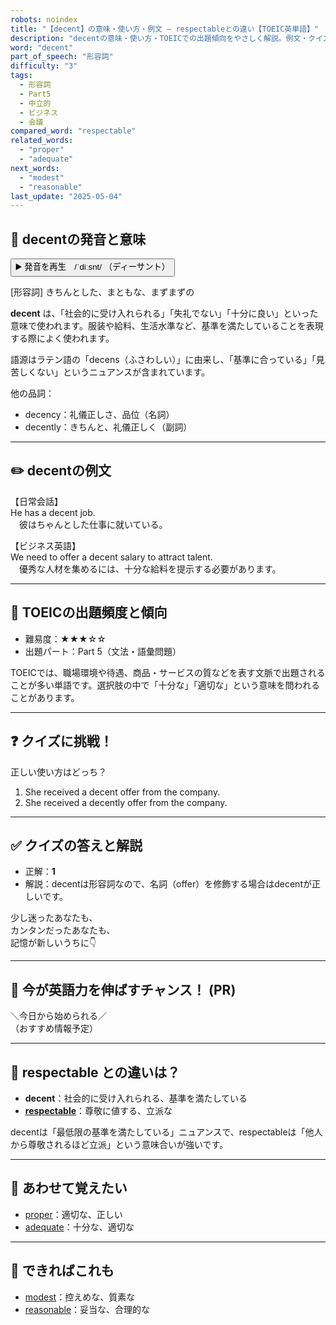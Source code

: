 ```yaml
---
robots: noindex
title: "【decent】の意味・使い方・例文 ― respectableとの違い【TOEIC英単語】"
description: "decentの意味・使い方・TOEICでの出題傾向をやさしく解説。例文・クイズ付きでrespectableとの違いもわかりやすく学べます。"
word: "decent"
part_of_speech: "形容詞"
difficulty: "3"
tags:
  - 形容詞
  - Part5
  - 中立的
  - ビジネス
  - 会議
compared_word: "respectable"
related_words:
  - "proper"
  - "adequate"
next_words:
  - "modest"
  - "reasonable"
last_update: "2025-05-04"
---
```


## 🔰 decentの発音と意味

<button class="play-audio" onclick="playTTS('decent')">
  <span class="play-audio-main">
    ▶️ 発音を再生　/ˈdiːsnt/
  </span>
  <span class="play-audio-sub">
    （ディーサント）
  </span>
</button>

[形容詞] きちんとした、まともな、まずまずの

**decent** は、「社会的に受け入れられる」「失礼でない」「十分に良い」といった意味で使われます。服装や給料、生活水準など、基準を満たしていることを表現する際によく使われます。

語源はラテン語の「decens（ふさわしい）」に由来し、「基準に合っている」「見苦しくない」というニュアンスが含まれています。

他の品詞：  
- decency：礼儀正しさ、品位（名詞）
- decently：きちんと、礼儀正しく（副詞）

---

## ✏️ decentの例文

【日常会話】  
He has a decent job.  
　彼はちゃんとした仕事に就いている。

【ビジネス英語】  
We need to offer a decent salary to attract talent.  
　優秀な人材を集めるには、十分な給料を提示する必要があります。

---

## 🎯 TOEICの出題頻度と傾向

- 難易度：★★★☆☆
- 出題パート：Part 5（文法・語彙問題）

TOEICでは、職場環境や待遇、商品・サービスの質などを表す文脈で出題されることが多い単語です。選択肢の中で「十分な」「適切な」という意味を問われることがあります。

---

## ❓ クイズに挑戦！

正しい使い方はどっち？

1. She received a decent offer from the company.  
2. She received a decently offer from the company.

---

## ✅ クイズの答えと解説

- 正解：**1**
- 解説：decentは形容詞なので、名詞（offer）を修飾する場合はdecentが正しいです。

少し迷ったあなたも、  
カンタンだったあなたも、  
記憶が新しいうちに👇️

---

## 🚀 今が英語力を伸ばすチャンス！ (PR)

<div class="info-center">
＼今日から始められる／<br>  
（おすすめ情報予定）
</div>

---

## 🤔  respectable との違いは？

- **decent**：社会的に受け入れられる、基準を満たしている
- **[respectable](/word/respectable/)**：尊敬に値する、立派な

decentは「最低限の基準を満たしている」ニュアンスで、respectableは「他人から尊敬されるほど立派」という意味合いが強いです。

---

## 🧩 あわせて覚えたい

- [proper](/word/proper/)：適切な、正しい
- [adequate](/word/adequate/)：十分な、適切な

---

## 📖 できればこれも

- [modest](/word/modest/)：控えめな、質素な
- [reasonable](/word/reasonable/)：妥当な、合理的な

<!-- cvid: aid45_bid10 -->
